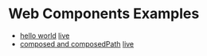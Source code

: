 
# Web Components Examples

* [hello world](01) [live](https://thegicode.github.io/vanilaJS-lab/web-components/01)
* [composed and composedPath](02) [live](https://thegicode.github.io/vanilaJS-lab/web-components/02)